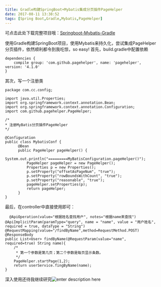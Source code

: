 ```yaml
---
title: Gradle构建SpringBoot+Mybatis集成分页插件PageHelper
date: 2017-08-11 13:38:52
tags: [Spring Boot,Gradle,Mybatis,PageHelper]
---
```

可点击此处下载完整项目哦：[Springboot-Mybatis-Gradle][1]

使用Gradle构建SpringBoot项目，使用Mybatis来持久化，尝试集成PageHelper分页插件，依然顺利都令到我吃惊，so easy!
首先，build.gradle中配置依赖

    dependencies {
        compile group: 'com.github.pagehelper', name: 'pagehelper', version: '4.1.0'
    }
其次，写一个注册类

    package com.cc.config;

    import java.util.Properties;  
    import org.springframework.context.annotation.Bean;  
    import org.springframework.context.annotation.Configuration;  
    import com.github.pagehelper.PageHelper;  

    /*  
    * 注册MyBatis分页插件PageHelper  
    */  

    @Configuration  
    public class MybatisConf {  
          @Bean  
          public PageHelper pageHelper() {  
             System.out.println("=========MyBatisConfiguration.pageHelper()");  
              PageHelper pageHelper = new PageHelper();  
              Properties p = new Properties();  
              p.setProperty("offsetAsPageNum", "true");  
              p.setProperty("rowBoundsWithCount", "true");  
              p.setProperty("reasonable", "true");  
              pageHelper.setProperties(p);  
              return pageHelper;  
          }  
    } 
最后，在controller中直接使用即可：  

      @ApiOperation(value="根据姓名查找用户", notes="根据name来查找")
    @ApiImplicitParam(paramType="query", name = "name", value = "用户姓名", required = true, dataType = "String")
    @RequestMapping(value="/findByName",method=RequestMethod.POST) 
    @ResponseBody
    public List<User> findByName(@RequestParam(value="name", required=true) String name){  
        /*  
         * 第一个参数是第几页；第二个参数是每页显示条数。  
         */  
        PageHelper.startPage(1,2);  
        return userService.fingByName(name);  
    }
深入使用还待我继续研究![enter description here][2]


  [1]: https://github.com/chen1218chen/Springboot-Mybatis-Gradle
  [2]: ./images/1502430421592.jpg "1502430421592.jpg"
